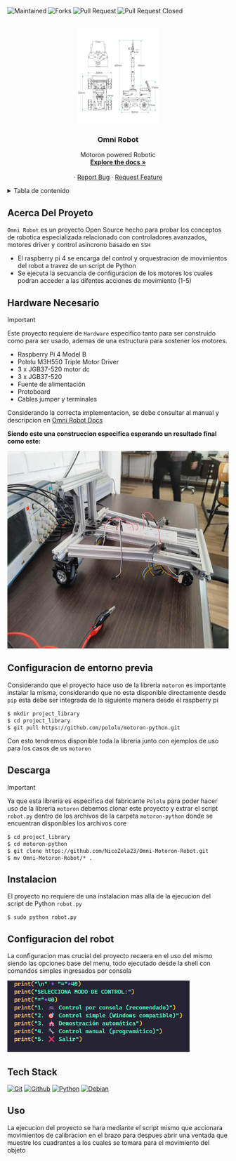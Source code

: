 <a name="readme-top"></a>
![Maintained][Maintained-shield]
![Forks][Forks-shield]
![Pull Request][PullRequest-shield]
![Pull Request Closed][PullRequestclosed-shield]

<!-- PROJECT LOGO -->
<br />
<div align="center">
  <a href="https://github.com/NicoZela23/CV-Robotic-Claw">
    <img src="repo_assets/Title.jpg" alt="Logo" width="185" height="218">
  </a>

<h3 align="center">Omni Robot</h3>

  <p align="center">
    Motoron powered Robotic
    <br />
    <a href="https://github.com/NicoZela23/Omni-Motoron-Robot/blob/main/README.md"><strong>Explore the docs »</strong></a>
    <br />
    <br />
    ·
    <a href="https://github.com/NicoZela23/Omni-Motoron-Robot/issues">Report Bug</a>
    ·
    <a href="https://github.com/NicoZela23/Omni-Motoron-Robot/issues">Request Feature</a>
  </p>
</div>

<!-- TABLE OF CONTENTS -->
<details>
  <summary>Tabla de contenido</summary>
  <ol>
    <li>
      <a href="#acerca-del-proyeto">Acerca Del Proyeto</a>
    </li>
    <li><a href="#hardware-necesario">Hardware Necesario</a></li>
    <li><a href="#configuracion-de-entorno">Configuracion de entorno</a></li>
    <li>
      <a href="#descarga">Descarga</a>
    </li>
    <li><a href="#instalacion">Instalacion</a></li>
    <li><a href="#configuracion-del-robot">Configuracion del robot</li>
    <li><a href="#tech-stack">Tech Stack</a></li>
    <li><a href="#uso">Uso</a></li>
  </ol>
</details>

## Acerca Del Proyeto

`Omni Robot` es un proyecto Open Source hecho para probar los conceptos de robotica especializada relacionado con controladores avanzados, motores driver y control asincrono basado en `SSH`

- El raspberry pi 4 se encarga del control y orquestracion de movimientos del robot a travez de un script de Python
- Se ejecuta la secuancia de configuracion de los motores los cuales podran acceder a las difentes acciones de movimiento (1-5)

## Hardware Necesario

> [!IMPORTANT]
> Este proyecto requiere de `Hardware` especifico tanto para ser construido como para ser usado, ademas de una estructura para sostener los motores.

- Raspberry Pi 4 Model B
- Pololu M3H550 Triple Motor Driver
- 3 x JGB37-520 motor dc
- 3 x JGB37-520
- Fuente de alimentación 
- Protoboard
- Cables jumper y terminales

Considerando la correcta implementacion, se debe consultar al manual y descripcion en [Omni Robot Docs](https://drive.google.com/file/d/1AXFSMzN8EUFieELDR_ty4NCXF2URdGLX/view?usp=sharing)

**Siendo este una construccion especifica esperando un resultado final como este:**

<img src="repo_assets/construccion_final.jpeg" alt="video-demo" width="600" height="450"/>


## Configuracion de entorno previa

Considerando que el proyecto hace uso de la libreria `motoron` es importante instalar la misma, considerando que no esta disponible directamente desde `pip` esta debe ser integrada de la siguiente manera desde el raspberry pi

```
$ mkdir project_library
$ cd project_library
$ git pull https://github.com/pololu/motoron-python.git
```

Con esto tendremos disponible toda la libreria junto con ejemplos de uso para los casos de us `motoron`

## Descarga

> [!IMPORTANT]
> Ya que esta libreria es especifica del fabricante `Pololu` para poder hacer uso de la libreria `motoron` debemos clonar este proyecto y extrar el script `robot.py` dentro de los archivos de la carpeta `motoron-python` donde se encuentran disponibles los archivos core

```
$ cd project_library
$ cd motoron-python
$ git clone https://github.com/NicoZela23/Omni-Motoron-Robot.git
$ mv Omni-Motoron-Robot/* .
```

## Instalacion

El proyecto no requiere de una instalacion mas alla de la ejecucion del script de Python `robot.py`

```
$ sudo python robot.py
```

## Configuracion del robot

La configuracion mas crucial del proyecto recaera en el uso del mismo siendo las opciones base del menu, todo ejecutado desde la shell con comandos simples ingresados por consola

<img src="repo_assets/Controls.png" alt="video-demo" width="415" height="163"/>

## Tech Stack

[![Git](https://img.shields.io/badge/GIT-E44C30?style=for-the-badge&logo=git&logoColor=white)]()
[![Github](https://img.shields.io/badge/GitHub-100000?style=for-the-badge&logo=github&logoColor=white)]()
[![Python](https://img.shields.io/badge/Python-3776AB?logo=python&logoColor=fff)](https://www.python.org/)
[![Debian](https://img.shields.io/badge/Debian-A81D33?logo=debian&logoColor=fff)]()

## Uso

La ejecucion del proyecto se hara mediante el script mismo que accionara movimientos de calibracion en el brazo para despues abrir una ventada que muestre los cuadrantes a los cuales se tomara para el movimiento del objeto

[Maintained-shield]: https://img.shields.io/badge/Maintained%3F-yes-green.svg
[Forks-shield]: https://img.shields.io/github/forks/NicoZela23/Omni-Motoron-Robot.svg
[PullRequest-shield]: https://img.shields.io/github/issues-pr/NicoZela23/Omni-Motoron-Robot.svg
[PullRequestclosed-shield]: https://img.shields.io/github/issues-pr-closed/NicoZela23/Omni-Motoron-Robot.svg
